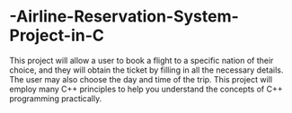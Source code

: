 # -Airline-Reservation-System-Project-in-C
This project will allow a user to book a flight to a specific nation of their choice, and they will obtain the ticket by filling in all the necessary details. The user may also choose the day and time of the trip. This project will employ many C++ principles to help you understand the concepts of C++ programming practically.
